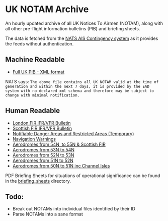 # UK NOTAM Archive
An hourly updated archive of all UK Notices To Airmen (NOTAM), along with all other pre-flight information bulletins (PIB) and briefing sheets.

The data is fetched from the [NATS AIS Contingency system](https://www.nats.aero/do-it-online/pre-flight-information-bulletins/) as it provides the feeds without authentication.

Machine Readable
---

* [Full UK PIB - XML format](data/PIB.xml)

NATS says: ``The above file contains all UK NOTAM valid at the time of generation and within the next 7 days, it is provided by the EAD system with no declared xml schema and therefore may be subject to change with minimal notification.``

Human Readable
---

* [London FIR IFR/VFR Bulletin](https://jonty.github.io/uk-notam-archive/html/pib3.shtml)
* [Scottish FIR IFR/VFR Bulletin](https://jonty.github.io/uk-notam-archive/html/pib4.shtml)
* [Notifiable Danger Areas and Restricted Areas (Temporary)](https://jonty.github.io/uk-notam-archive/html/pib5.shtml)
* [Navigation Warnings](https://jonty.github.io/uk-notam-archive/html/pib6.shtml)
* [Aerodromes from 54N &nbsp;to 55N &amp; Scottish FIR](https://jonty.github.io/uk-notam-archive/html/pib54n.shtml)
* [Aerodromes from 53N to 54N](https://jonty.github.io/uk-notam-archive/html/pib53n.shtml)
* [Aerodromes from 52N to 53N](https://jonty.github.io/uk-notam-archive/html/pib52n.shtml)
* [Aerodromes from 51N to 52N](https://jonty.github.io/uk-notam-archive/html/pib51n.shtml)
* [Aerodromes from 50N to 51N inc Channel Isles](https://jonty.github.io/uk-notam-archive/html/pib50n.shtml)

PDF Briefing Sheets for situations of operational significance can be found in the [briefing_sheets](briefing_sheets) directory.

Todo:
--
* Break out NOTAMs into individual files identified by their ID
* Parse NOTAMs into a sane format
